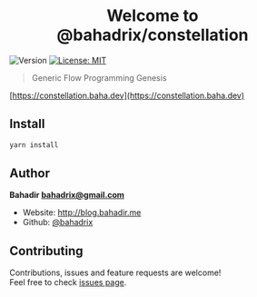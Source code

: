 <h1 align="center">Welcome to @bahadrix/constellation</h1>
<p>
  <img alt="Version" src="https://img.shields.io/badge/version-0.1.0-blue.svg?cacheSeconds=2592000" />
  <a href="#" target="_blank">
    <img alt="License: MIT" src="https://img.shields.io/badge/License-MIT-yellow.svg" />
  </a>
</p>

> Generic Flow Programming Genesis

[https://constellation.baha.dev](https://constellation.baha.dev)

## Install

```sh
yarn install
```

## Author

**Bahadir <bahadrix@gmail.com>**

* Website: http://blog.bahadir.me
* Github: [@bahadrix](https://github.com/bahadrix)

## Contributing

Contributions, issues and feature requests are welcome!<br />Feel free to check [issues page](https://github.com/bahadrix/constellation/issues). 
